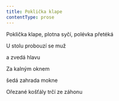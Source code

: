 ```yaml
---
title: Poklička klape
contentType: prose
---
```


<section>

Poklička klape, plotna syčí, polévka přetéká

U stolu probouzí se muž

a zvedá hlavu

Za kalným oknem

šedá zahrada mokne

Ořezané košťály trčí ze záhonu

</section>
